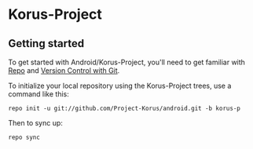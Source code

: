 Korus-Project
===========

Getting started
---------------

To get started with Android/Korus-Project, you'll need to get
familiar with [Repo](https://source.android.com/source/using-repo.html) and [Version Control with Git](https://source.android.com/source/version-control.html).

To initialize your local repository using the Korus-Project trees, use a command like this:
```
repo init -u git://github.com/Project-Korus/android.git -b korus-p
```
Then to sync up:
```
repo sync
```
